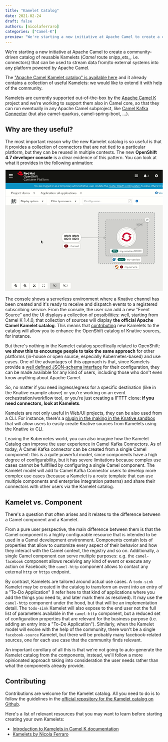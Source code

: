 ```yaml
---
title: "Kamelet Catalog"
date: 2021-02-24
draft: false
authors: [nicolaferraro]
categories: ["Camel-K"]
preview: "We're starting a new initiative at Apache Camel to create a community-driven catalog of reusable Kamelets"
---
```


We're starting a new initiative at Apache Camel to create a community-driven catalog of reusable Kamelets (_Camel_ route snipp_ets_, i.e. connectors) that can be used to stream data from/to external systems into any platform powered by Apache Camel.

The ["Apache Camel Kamelet catalog" is available here](/camel-kamelets/latest) and it already contains a collection of useful Kamelets: we would like to extend it with help of the community.

Kamelets are currently supported out-of-the-box by the [Apache Camel K](/camel-k/latest) project and we're working to support them also in Camel core, so that they can run eventually in any Apache Camel subproject, like [Camel Kafka Connector](/camel-kafka-connector/latest/) (but also camel-quarkus, camel-spring-boot, ...).

## Why are they useful?

The most important reason why the new Kamelet catalog is so useful is that it provides a collection of connectors that are not tied to a particular platform, but they can be reused in multiple contexts. The new **OpenShift 4.7 developer console** is a clear evidence of this pattern. You can look at what it provides in the following animation:

![Kamelet Catalog demo in Openshift 4.7 Developer Console](./kamelet-catalog-source-demo.gif)

The console shows a serverless environment where a Knative channel has been created and it's ready to receive and dispatch events to a registered subscribing service.
From the console, the user can add a new "Event Source" and the UI displays a collection of possibilities: well, starting from Camel K 1.4.0, that collection of sources will display **the official Apache Camel Kamelet catalog**. This means that [contributing](#markdown-header-contributing) new Kamelets to the catalog will allow you to enhance the OpenShift catalog of Knative sources, for instance.

But there's nothing in the Kamelet catalog specifically related to OpenShift: **we show this to encourage people to take the same approach** for other platforms (in-house or open source, especially Kubernetes-based) and use cases. One of the advantages of this approach is that, since Kamelets provide a [well defined JSON-schema interface](https://camel.apache.org/camel-k/latest/kamelets/kamelets.html#kamelets-example) for their configuration, they can be made available for any kind of users, including those who don't even know anything about Apache Camel.

So, no matter if you need ingress/egress for a specific destination (like in the Knative example above) or you're working on an event orchestration/workflow tool, or you're just creating a IFTTT clone: **if you need connectors, look at Kamelets**.

Kamelets are not only useful in Web/UI projects, they can be also used from a CLI. For instance, there's a [plugin in the making in the Knative sandbox](https://github.com/knative-sandbox/kn-plugin-source-kamelet) that will allow users to easily create Knative sources from Kamelets using the Knative `kn` CLI.

Leaving the Kubernetes world, you can also imagine how the Kamelet Catalog can improve the user experience in Camel Kafka Connectors. As of today, A Camel Kafka connector can be created from a single Camel component: this is a quite powerful model, since components have a high degree of configurability, but it has severe limitations because complex use cases cannot be fullfilled by configuring a single Camel component. The Kamelet model will add to Camel Kafka Connector users to develop more complex use cases (because a Kamelet is a route template that can use multiple components and enterprise integration patterns) and share their connectors with other users via the Kamelet catalog.

## Kamelet vs. Component

There's a question that often arises and it relates to the difference between a Camel component and a Kamelet.

From a pure user perspective, the main difference between them is that the Camel component is a highly configurable resource that is intended to be used in 
a Camel development environment. Components contain lots of properties that allow to customize every aspect of their behavior and how they interact with the Camel context, the registry and so on. Additionally, a single Camel component can serve multiple purposes: e.g. the `camel-facebook` component allows receiving any kind of event or execute any action on Facebook; the `camel-http` component allows to contact any external `http` or `https` endpoint.

By contrast, Kamelets are tailored around actual use cases. A `todo-sink` Kamelet may be created in the catalog to transform an event into an entry of a "To-Do Application" (I refer here to that kind of applications where you add the things you need to, and later mark them as resolved). It may use the `camel-http` component under the hood, but that will be an implementation detail. The `todo-sink` Kamelet will also expose to the end user not the full list of parameters available in the `camel-http` component, but a reduced set of configuration properties that are relevant for the business purpose (i.e. adding an entry into a "To-Do Application").
Similarly, when the Kamelet model will evolve with the help of the community, there won't be a single `facebook-source` Kamelet, but there will be probably many facebook-related sources, one for each use case that the community finds relevant.

An important corollary of all this is that we're not going to auto-generate the Kamelet catalog from the components, instead, we'll follow a more opinionated approach taking into consideration the user needs rather than what the components already provide.

## Contributing

Contributions are welcome for the Kamelet catalog. All you need to do is to follow the guidelines in the [official repository for the Kamelet catalog on Github](https://github.com/apache/camel-kamelets).

Here's a list of relevant resources that you may want to learn before starting creating your own Kamelets:

- [Introduction to Kamelets in Camel K documentation](https://camel.apache.org/camel-k/latest/kamelets/kamelets.html)
- [Kamelets by Nicola Ferraro](https://www.nicolaferraro.me/2020/10/12/kamelets/)
